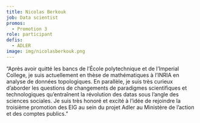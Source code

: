 ```yaml
---
title: Nicolas Berkouk
job: Data scientist
promos:
  - Promotion 3
role: participant
defis:
  - ADLER
image: img/nicolasberkouk.png
---
```

“Après avoir quitté les bancs de l’École polytechnique et de l’Imperial College, je suis actuellement en thèse de mathématiques à l’INRIA en analyse de données topologiques. En parallèle, je suis très curieux d’aborder les questions de changements de paradigmes scientifiques et technologiques qu’entraînent la révolution des datas sous l’angle des sciences sociales. Je suis très honoré et excité à l’idée de rejoindre la troisième promotion des EIG au sein du projet Adler au Ministère de l’action et des comptes publics.”
